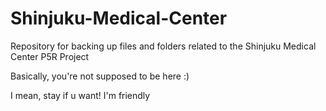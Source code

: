 # Shinjuku-Medical-Center
Repository for backing up files and folders related to the Shinjuku Medical Center P5R Project

Basically, you're not supposed to be here :)

I mean, stay if u want! I'm friendly